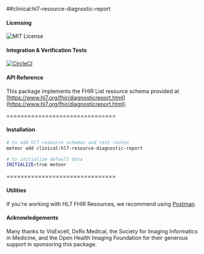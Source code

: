##clinical:hl7-resource-diagnostic-report

#### Licensing  

![MIT License](https://img.shields.io/badge/license-MIT-blue.svg)


#### Integration & Verification Tests  

[![CircleCI](https://circleci.com/gh/clinical-meteor/hl7-resource-diagnostic-report/tree/master.svg?style=svg)](https://circleci.com/gh/clinical-meteor/hl7-resource-diagnostic-report/tree/master)


#### API Reference  

This package implements the FHIR List resource schema provided at [https://www.hl7.org/fhir/diagnosticreport.html](https://www.hl7.org/fhir/diagnosticreport.html).

===============================
#### Installation  

````bash
# to add hl7 resource schemas and rest routes
meteor add clinical:hl7-resource-diagnostic-report

# to initialize default data
INITIALIZE=true meteor
````

===============================
#### Utilities  

If you're working with HL7 FHIR Resources, we recommend using [Postman](https://chrome.google.com/webstore/detail/postman/fhbjgbiflinjbdggehcddcbncdddomop?hl=en).


#### Acknowledgements     

Many thanks to VisExcell, DxRx Medical, the Society for Imaging Informatics in Medicine, and the Open Health Imaging Foundation for their generous support in sponsoring this package.   